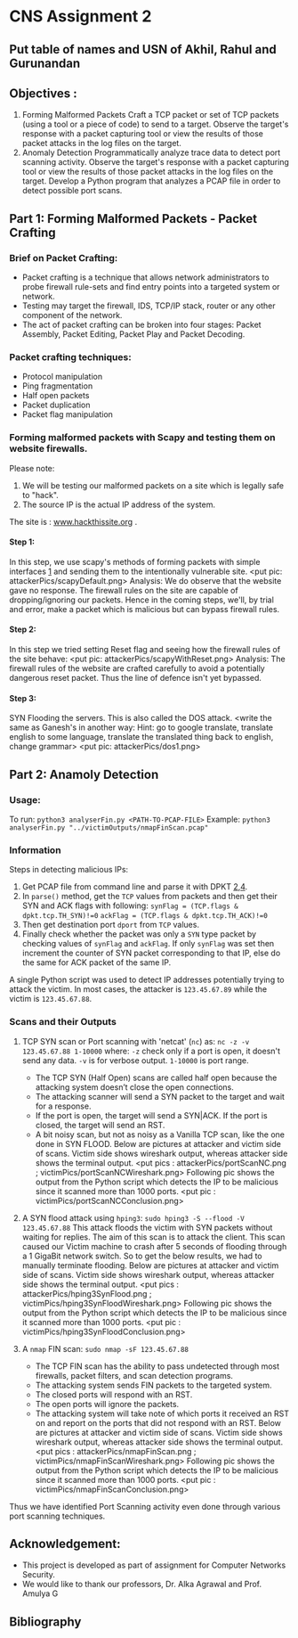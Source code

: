 # CNS Assignment 2 
## Put table of names and USN of Akhil, Rahul and Gurunandan


## Objectives :

1. Forming Malformed Packets
Craft a TCP packet or set of TCP packets (using a tool or a piece of code) to send to a target.
Observe the target's response with a packet capturing tool or view the results of those packet attacks in the log files on the target.
2. Anomaly Detection
Programmatically analyze trace data to detect port scanning activity.
Observe the target's response with a packet capturing tool or view the results of those packet attacks in the log files on the target.
Develop a Python program that analyzes a PCAP file in order to detect possible port scans.

## Part 1: Forming Malformed Packets - Packet Crafting
### Brief on Packet Crafting:
- Packet crafting is a technique that allows network administrators to probe firewall rule-sets and find entry points into a targeted system or network. 
- Testing may target the firewall, IDS, TCP/IP stack, router or any other component of the network.
- The act of packet crafting can be broken into four stages: Packet Assembly, Packet Editing, Packet Play and Packet Decoding.

### Packet crafting techniques:
- Protocol manipulation
- Ping fragmentation
- Half open packets
- Packet duplication
- Packet flag manipulation

### Forming malformed packets with Scapy and testing them on website firewalls.
Please note:
1. We will be testing our malformed packets on a site which is legally safe to "hack".
2. The source IP is the actual IP address of the system.

The site is : www.hackthissite.org .

#### Step 1: 
In this step, we use scapy's methods of forming packets with simple interfaces [1] and sending them to the intentionally vulnerable site.
	<put pic: attackerPics/scapyDefault.png>
Analysis: We do observe that the website gave no response. The firewall rules on the site are capable of dropping/ignoring our packets. Hence in the coming steps, we'll, by trial and error, make a packet which is malicious but can bypass firewall rules.

#### Step 2:
In this step we tried setting Reset flag and seeing how the firewall rules of the site behave:
<put pic: attackerPics/scapyWithReset.png>
Analysis: The firewall rules of the website are crafted carefully to avoid a potentially dangerous reset packet. Thus the line of defence isn't yet bypassed.

#### Step 3:
SYN Flooding the servers. This is also called the DOS attack. <write the same as Ganesh's in another way: Hint: go to google translate, translate english to some language, translate the translated thing back to english, change grammar>
<put pic: attackerPics/dos1.png>

## Part 2: Anamoly Detection

### Usage:

To run:
	`python3 analyserFin.py <PATH-TO-PCAP-FILE>`
Example:
	`python3 analyserFin.py "../victimOutputs/nmapFinScan.pcap"`

### Information

Steps in detecting malicious IPs:
1. Get PCAP file from command line and parse it with DPKT [2],[4].
2. In `parse()` method, get the `TCP` values from packets and then get their SYN and ACK flags with following:
	`synFlag = (TCP.flags & dpkt.tcp.TH_SYN)!=0`
	`ackFlag = (TCP.flags & dpkt.tcp.TH_ACK)!=0`
3. Then get destination port `dport` from `TCP` values.
4. Finally check whether the packet was only a `SYN` type packet by checking values of `synFlag` and `ackFlag`. If only `synFlag` was set then increment the counter of SYN packet corresponding to that IP, else do the same for ACK packet of the same IP.

A single Python script was used to detect IP addresses potentially trying to attack the victim. In most cases, the attacker is `123.45.67.89` while the victim is `123.45.67.88`. 

### Scans and their Outputs

1. TCP SYN scan or Port scanning with 'netcat' (`nc`) as: 
		`nc -z -v 123.45.67.88 1-10000` 
	where: 
	`-z` check only if a port is open, it doesn't send any data.
	`-v` is for verbose output.
	`1-10000` is port range.
	- The TCP SYN (Half Open) scans are called half open because the attacking system doesn’t close the open connections. 
	- The attacking scanner will send a SYN packet to the target and wait for a response. 
	- If the port is open, the target will send a SYN|ACK. If the port is closed, the target will send an RST. 
	- A bit noisy scan, but not as noisy as a Vanilla TCP scan, like the one done in SYN FLOOD.
	Below are pictures at attacker and victim side of scans. Victim side shows wireshark output, whereas attacker side shows the terminal output.
	<put pics : attackerPics/portScanNC.png ; victimPics/portScanNCWireshark.png>
	Following pic shows the output from the Python script which detects the IP to be malicious since it scanned more than 1000 ports.
	<put pic : victimPics/portScanNCConclusion.png>

2. A SYN flood attack using `hping3`:
		`sudo hping3 -S --flood -V 123.45.67.88`
	This attack floods the victim with SYN packets without waiting for replies. The aim of this scan is to attack the client. This scan caused our Victim machine to crash after 5 seconds of flooding through a 1 GigaBit network switch. So to get the below results, we had to manually terminate flooding.
	Below are pictures at attacker and victim side of scans. Victim side shows wireshark output, whereas attacker side shows the terminal output.
	<put pics : attackerPics/hping3SynFlood.png ; victimPics/hping3SynFloodWireshark.png>
	Following pic shows the output from the Python script which detects the IP to be malicious since it scanned more than 1000 ports.
	<put pic : victimPics/hping3SynFloodConclusion.png>

3. A `nmap` FIN scan:
	`sudo nmap -sF 123.45.67.88`
	 - The TCP FIN scan has the ability to pass undetected through most firewalls, packet filters, and scan detection programs. 
	 - The attacking system sends FIN packets to the targeted system. 
	 - The closed ports will respond with an RST. 
	 - The open ports will ignore the packets. 
	 - The attacking system will take note of which ports it received an RST on and report on the ports that did not respond with an RST.
	Below are pictures at attacker and victim side of scans. Victim side shows wireshark output, whereas attacker side shows the terminal output.
	<put pics : attackerPics/nmapFinScan.png ; victimPics/nmapFinScanWireshark.png>
	Following pic shows the output from the Python script which detects the IP to be malicious since it scanned more than 1000 ports.
	<put pic : victimPics/nmapFinScanConclusion.png>

Thus we have identified Port Scanning activity even done through various port scanning techniques.

## Acknowledgement: 
- This project is developed as part of assignment for Computer Networks Security.
- We would like to thank our professors, Dr. Alka Agrawal and Prof. Amulya G

## Bibliography

[1]: http://packetlife.net/blog/2011/may/23/introduction-scapy/
[2]: https://jon.oberheide.org/blog/2008/10/15/dpkt-tutorial-2-parsing-a-pcap-file/
[3]: https://www.sans.org/reading-room/whitepapers/auditing/port-scanning-techniques-defense-70
[4]: http://engineering-notebook.readthedocs.io/en/latest/engineering/dpkt.html
[OTHERS-1]: http://www.hackingarticles.in/penetration-testing/ 
[OTHERS-2]: https://www.blackmoreops.com/2015/04/21/denial-of-service-attack-dos-using-hping3-with-spoofed-ip-in-kali-linux/